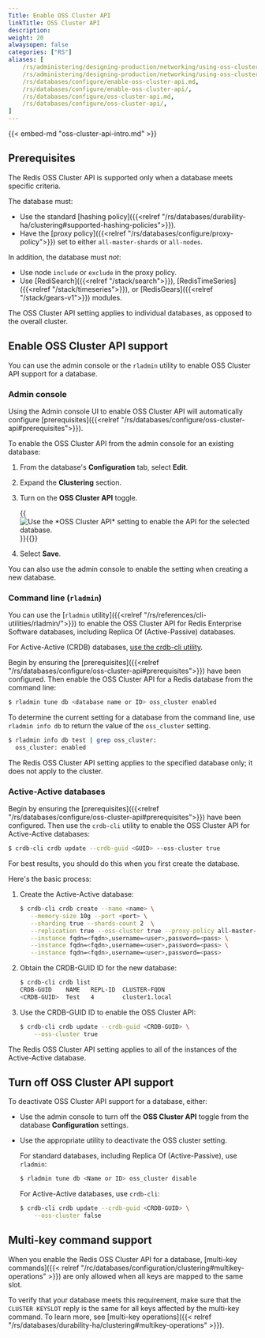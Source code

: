 ```yaml
---
Title: Enable OSS Cluster API
linkTitle: OSS Cluster API
description:
weight: 20
alwaysopen: false
categories: ["RS"]
aliases: [
    /rs/administering/designing-production/networking/using-oss-cluster-api.md,
    /rs/administering/designing-production/networking/using-oss-cluster-api/,
    /rs/databases/configure/enable-oss-cluster-api.md,
    /rs/databases/configure/enable-oss-cluster-api/,
    /rs/databases/configure/oss-cluster-api.md,
    /rs/databases/configure/oss-cluster-api/,
]
---
```

{{< embed-md "oss-cluster-api-intro.md"  >}}

## Prerequisites

The Redis OSS Cluster API is supported only when a database meets specific criteria.  

The database must:

- Use the standard [hashing policy]({{<relref "/rs/databases/durability-ha/clustering#supported-hashing-policies">}}).
- Have the [proxy policy]({{<relref "/rs/databases/configure/proxy-policy">}}) set to either `all-master-shards` or `all-nodes`.

In addition, the database must _not_:

- Use node `include` or `exclude` in the proxy policy.
- Use [RediSearch]({{<relref "/stack/search">}}), [RedisTimeSeries]({{<relref "/stack/timeseries">}}), or [RedisGears]({{<relref "/stack/gears-v1">}}) modules.

The OSS Cluster API setting applies to individual databases, as opposed to the overall cluster.

## Enable OSS Cluster API support

You can use the admin console or the `rladmin` utility to enable OSS Cluster API support for a database.

### Admin console

Using the Admin console UI to enable OSS Cluster API will automatically configure [prerequisites]({{<relref "/rs/databases/configure/oss-cluster-api#prerequisites">}}).

To enable the OSS Cluster API from the admin console for an existing database:

1. From the database's **Configuration** tab, select **Edit**.

1. Expand the **Clustering** section.

1. Turn on the **OSS Cluster API** toggle.

    {{<image filename="images/rs/screenshots/databases/config-clustering-oss-cluster-api.png" alt="Use the *OSS Cluster API* setting to enable the API for the selected database.">}}{{</image>}}

1. Select **Save**.

You can also use the admin console to enable the setting when creating a new database.

### Command line (`rladmin`)

You can use the [`rladmin` utility]({{<relref "/rs/references/cli-utilities/rladmin/">}}) to enable the OSS Cluster API for Redis Enterprise Software databases, including Replica Of (Active-Passive) databases.

For Active-Active (CRDB) databases, [use the crdb-cli utility](#active-active-databases).

Begin by ensuring the [prerequisites]({{<relref "/rs/databases/configure/oss-cluster-api#prerequisites">}}) have been configured.  Then enable the OSS Cluster API for a Redis database from the command line:

```sh
$ rladmin tune db <database name or ID> oss_cluster enabled
```

To determine the current setting for a database from the command line, use `rladmin info db` to return the value of the `oss_cluster` setting.

```sh
$ rladmin info db test | grep oss_cluster:
  oss_cluster: enabled
```

The Redis OSS Cluster API setting applies to the specified database only; it does not apply to the cluster.

### Active-Active databases

Begin by ensuring the [prerequisites]({{<relref "/rs/databases/configure/oss-cluster-api#prerequisites">}}) have been configured.  Then use the `crdb-cli` utility to enable the OSS Cluster API for Active-Active databases:

```sh
$ crdb-cli crdb update --crdb-guid <GUID> --oss-cluster true
```

For best results, you should do this when you first create the database.  

Here's the basic process:

1. Create the Active-Active database: 

    ```sh
    $ crdb-cli crdb create --name <name> \
       --memory-size 10g --port <port> \
       --sharding true --shards-count 2  \
       --replication true --oss-cluster true --proxy-policy all-master-shards \
       --instance fqdn=<fqdn>,username=<user>,password=<pass> \
       --instance fqdn=<fqdn>,username=<user>,password=<pass> \
       --instance fqdn=<fqdn>,username=<user>,password=<pass>
    ```

1. Obtain the CRDB-GUID ID for the new database:

    ```sh
    $ crdb-cli crdb list
    CRDB-GUID    NAME   REPL-ID  CLUSTER-FQDN
    <CRDB-GUID>  Test   4        cluster1.local
    ```

1. Use the CRDB-GUID ID to enable the OSS Cluster API:

    ```sh
    $ crdb-cli crdb update --crdb-guid <CRDB-GUID> \
        --oss-cluster true
    ```

The Redis OSS Cluster API setting applies to all of the instances of the Active-Active database.

## Turn off OSS Cluster API support

To deactivate OSS Cluster API support for a database, either:

- Use the admin console to turn off the **OSS Cluster API** toggle from the database **Configuration** settings.

- Use the appropriate utility to deactivate the OSS cluster setting.

    For standard databases, including Replica Of (Active-Passive), use `rladmin`:

    ```sh
    $ rladmin tune db <Name or ID> oss_cluster disable
    ```

    For Active-Active databases, use `crdb-cli`:

    ```sh
    $ crdb-cli crdb update --crdb-guid <CRDB-GUID> \
        --oss-cluster false
    ```

## Multi-key command support

When you enable the Redis OSS Cluster API for a database, 
[multi-key commands]({{< relref "/rc/databases/configuration/clustering#multikey-operations" >}}) are only allowed when all keys are mapped to the same slot.

To verify that your database meets this requirement, make sure that the `CLUSTER KEYSLOT` reply is the same for all keys affected by the multi-key command.  To learn more, see [multi-key operations]({{< relref "/rs/databases/durability-ha/clustering#multikey-operations" >}}).
